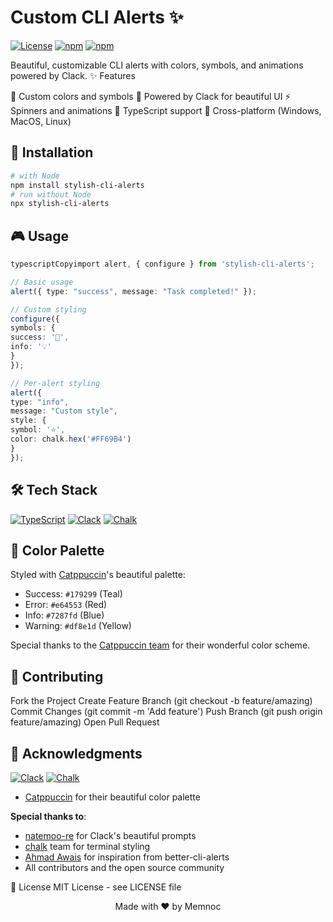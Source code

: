 # Custom CLI Alerts ✨

[![License](https://img.shields.io/badge/license-MIT-blue.svg)](LICENSE)
[![npm](https://img.shields.io/badge/v/stylish-cli-alerts)](https://www.npmjs.com/package/stylish-cli-alerts)
[![npm](https://img.shields.io/badge/dt/stylish-cli-alerts)](https://www.npmjs.com/package/stylish-cli-alerts)

Beautiful, customizable CLI alerts with colors, symbols, and animations powered by Clack.
✨ Features

🎨 Custom colors and symbols
🌈 Powered by Clack for beautiful UI
⚡ Spinners and animations
🎯 TypeScript support
🔧 Cross-platform (Windows, MacOS, Linux)

## 🚀 Installation

```bash
# with Node
npm install stylish-cli-alerts
# run without Node
npx stylish-cli-alerts
```

## 🎮 Usage

```typescript
typescriptCopyimport alert, { configure } from 'stylish-cli-alerts';

// Basic usage
alert({ type: "success", message: "Task completed!" });

// Custom styling
configure({
symbols: {
success: '🚀',
info: '💡'
}
});

// Per-alert styling
alert({
type: "info",
message: "Custom style",
style: {
symbol: '⭐',
color: chalk.hex('#FF69B4')
}
});
```

## 🛠️ Tech Stack

[![TypeScript](https://img.shields.io/badge/TypeScript-007ACC?logo=typescript&logoColor=white)](https://www.typescriptlang.org/)
[![Clack](https://img.shields.io/badge/Clack-Beautiful%20Prompts-orange)](https://github.com/natemoo-re/clack)
[![Chalk](https://img.shields.io/badge/Chalk-Terminal%20Styling-green)](https://github.com/chalk/chalk)

## 🎨 Color Palette

Styled with [Catppuccin](https://github.com/catppuccin/catppuccin)'s beautiful palette:

- Success: `#179299` (Teal)
- Error: `#e64553` (Red)
- Info: `#7287fd` (Blue)
- Warning: `#df8e1d` (Yellow)

Special thanks to the [Catppuccin team](https://github.com/catppuccin) for their wonderful color scheme.

## 🤝 Contributing

Fork the Project
Create Feature Branch (git checkout -b feature/amazing)
Commit Changes (git commit -m 'Add feature')
Push Branch (git push origin feature/amazing)
Open Pull Request

## 🙏 Acknowledgments

[![Clack](https://img.shields.io/badge/Clack-Beautiful%20Prompts-orange)](https://github.com/natemoo-re/clack)
[![Chalk](https://img.shields.io/badge/Chalk-Terminal%20Styling-green)](https://github.com/chalk/chalk)

- [Catppuccin](https://github.com/catppuccin) for their beautiful color palette

**Special thanks to**:

- [natemoo-re](https://github.com/natemoo-re) for Clack's beautiful prompts
- [chalk](https://github.com/chalk) team for terminal styling
- [Ahmad Awais](https://github.com/ahmadawais) for inspiration from better-cli-alerts
- All contributors and the open source community

📝 License
MIT License - see LICENSE file

<p align="center">Made with ❤️ by Memnoc</p>
